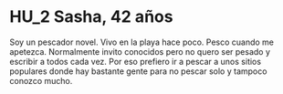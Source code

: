 # HU_2 Sasha, 42 años
Soy un pescador novel. Vivo en la playa hace poco. Pesco cuando me apetezca. Normalmente invito conocidos pero no quero ser pesado y escribir a todos cada vez. Por eso prefiero ir a pescar a unos sitios populares donde hay bastante gente para no pescar solo y tampoco conozco mucho.
